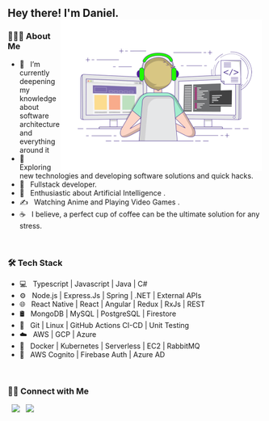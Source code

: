 <h2> Hey there! I'm Daniel. 
<img align="right" alt="GIF" src="https://raw.githubusercontent.com/devSouvik/devSouvik/master/gif3.gif" width="400"/>

<h3> 👨🏻‍💻 About Me </h3>

- 🔭 &nbsp; I’m currently deepening my knowledge about software architecture and everything around it
- 🤔 &nbsp; Exploring new technologies and developing software solutions and quick hacks.
- 💼 &nbsp; Fullstack developer.
- 🌱 &nbsp; Enthusiastic about Artificial Intelligence .
- ✍️ &nbsp; Watching Anime and Playing Video Games .
- ☕ &nbsp; I believe, a perfect cup of coffee can be the ultimate solution for any stress. 



<br>

<h3>🛠 Tech Stack</h3>

- 💻 &nbsp; Typescript | Javascript | Java | C# 
- ⚙️ &nbsp;  Node.js | Express.Js | Spring | .NET | External APIs
- 🌐 &nbsp; React Native | React | Angular | Redux | RxJs | REST
- 🛢 &nbsp; MongoDB | MySQL | PostgreSQL | Firestore
- 🔧 &nbsp; Git | Linux | GitHub Actions CI-CD | Unit Testing
- ☁️ &nbsp; AWS | GCP | Azure 
- 🐳 &nbsp; Docker | Kubernetes | Serverless | EC2 | RabbitMQ
- 🔑 &nbsp; AWS Cognito | Firebase Auth | Azure AD

</br>

<h3> 🤝🏻 Connect with Me </h3>

<p align="left">
&nbsp; <a href="https://twitter.com/daniel_kariti" target="_blank" rel="noopener noreferrer"><img src="https://img.icons8.com/plasticine/100/000000/twitter.png" width="50" /></a> 
&nbsp; <a href="https://www.linkedin.com/in/daniel-kariti/" target="_blank" rel="noopener noreferrer"><img src="https://img.icons8.com/plasticine/100/000000/linkedin.png" width="50" /></a>
</p>


